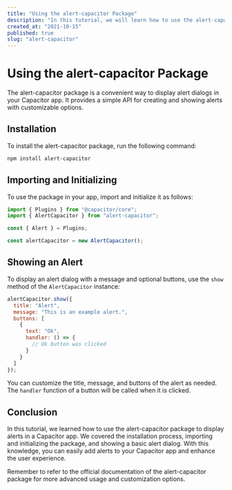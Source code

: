 ```yaml
---
title: "Using the alert-capacitor Package"
description: "In this tutorial, we will learn how to use the alert-capacitor package to display alerts in a Capacitor app."
created_at: "2021-10-15"
published: true
slug: "alert-capacitor"
---
```


# Using the alert-capacitor Package

The alert-capacitor package is a convenient way to display alert dialogs in your Capacitor app. It provides a simple API for creating and showing alerts with customizable options.

## Installation

To install the alert-capacitor package, run the following command:

```bash
npm install alert-capacitor
```

## Importing and Initializing

To use the package in your app, import and initialize it as follows:

```javascript
import { Plugins } from "@capacitor/core";
import { AlertCapacitor } from "alert-capacitor";

const { Alert } = Plugins;

const alertCapacitor = new AlertCapacitor();
```

## Showing an Alert

To display an alert dialog with a message and optional buttons, use the `show` method of the `AlertCapacitor` instance:

```javascript
alertCapacitor.show({
  title: "Alert",
  message: "This is an example alert.",
  buttons: [
    {
      text: "Ok",
      handler: () => {
        // Ok button was clicked
      }
    }
  ]
});
```

You can customize the title, message, and buttons of the alert as needed. The `handler` function of a button will be called when it is clicked.

## Conclusion

In this tutorial, we learned how to use the alert-capacitor package to display alerts in a Capacitor app. We covered the installation process, importing and initializing the package, and showing a basic alert dialog. With this knowledge, you can easily add alerts to your Capacitor app and enhance the user experience.

Remember to refer to the official documentation of the alert-capacitor package for more advanced usage and customization options.